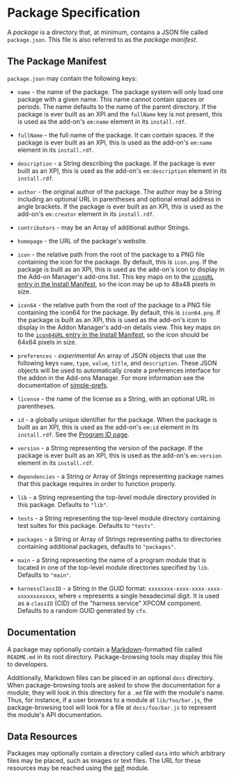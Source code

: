 <!-- This Source Code Form is subject to the terms of the Mozilla Public
   - License, v. 2.0. If a copy of the MPL was not distributed with this
   - file, You can obtain one at http://mozilla.org/MPL/2.0/. -->

# Package Specification #

A *package* is a directory that, at minimum, contains a JSON file
called `package.json`. This file is also referred to as the
*package manifest*.

## The Package Manifest ##

`package.json` may contain the following keys:

* `name` - the name of the package. The package system will only load
  one package with a given name. This name cannot contain spaces or periods.
  The name defaults to the name of the parent directory. If the package is
  ever built as an XPI and the `fullName` key is not present, this is
  used as the add-on's `em:name` element in its `install.rdf`.

* `fullName` - the full name of the package. It can contain spaces. If
  the package is ever built as an XPI, this is used as the add-on's
  `em:name` element in its `install.rdf`.

* `description` - a String describing the package. If the package is
  ever built as an XPI, this is used as the add-on's
  `em:description` element in its `install.rdf`.

* `author` - the original author of the package. The author may be a
  String including an optional URL in parentheses and optional email
  address in angle brackets. If the package is ever built as an XPI,
  this is used as the add-on's `em:creator` element in its
  `install.rdf`.

* `contributors` - may be an Array of additional author Strings.

* `homepage` - the URL of the package's website.

* `icon` - the relative path from the root of the package to a
  PNG file containing the icon for the package. By default, this
  is `icon.png`. If the package is built as an XPI, this is used
  as the add-on's icon to display in the Add-on Manager's add-ons list.
  This key maps on to the
  [`iconURL` entry in the Install Manifest](https://developer.mozilla.org/en/install_manifests#iconURL),
  so the icon may be up to 48x48 pixels in size.

* `icon64` - the relative path from the root of the package to a
  PNG file containing the icon64 for the package. By default, this
  is `icon64.png`. If the package is built as an XPI, this is used
  as the add-on's icon to display in the Addon Manager's add-on details view.
  This key maps on to the
  [`icon64URL` entry in the Install Manifest](https://developer.mozilla.org/en/install_manifests#icon64URL),
  so the icon should be 64x64 pixels in size.

* `preferences` - *experimental*
  An array of JSON objects that use the following keys `name`, `type`, `value`,
  `title`, and `description`.  These JSON objects will be used to automatically
  create a preferences interface for the addon in the Add-ons Manager.
  For more information see the documentation of [simple-prefs](modules/sdk/simple-prefs.html).

* `license` - the name of the license as a String, with an optional
  URL in parentheses.

* `id` - a globally unique identifier for the package. When the package is
   built as an XPI, this is used as the add-on's `em:id` element in its
  `install.rdf`. See the
  [Program ID page](dev-guide/guides/program-id.html).

* `version` - a String representing the version of the package. If the
  package is ever built as an XPI, this is used as the add-on's
  `em:version` element in its `install.rdf`.

* `dependencies` - a String or Array of Strings representing package
  names that this package requires in order to function properly.

* `lib` - a String representing the top-level module directory provided in
  this package. Defaults to `"lib"`.

* `tests` - a String representing the top-level module directory containing
  test suites for this package. Defaults to `"tests"`.

* `packages` - a String or Array of Strings representing paths to
  directories containing additional packages, defaults to
  `"packages"`.

* `main` - a String representing the name of a program module that is
  located in one of the top-level module directories specified by
  `lib`. Defaults to `"main"`.

* `harnessClassID` - a String in the GUID format:
  `xxxxxxxx-xxxx-xxxx-xxxx-xxxxxxxxxxxx`, where `x` represents a single
  hexadecimal digit. It is used as a `classID` (CID) of the "harness service"
  XPCOM component. Defaults to a random GUID generated by `cfx`.
  

## Documentation ##

A package may optionally contain a
[Markdown](http://daringfireball.net/projects/markdown/)-formatted file
called `README.md` in its root directory. Package-browsing tools may display
this file to developers.

Additionally, Markdown files can be placed in an optional `docs`
directory. When package-browsing tools are asked to show the
documentation for a module, they will look in this directory for a
`.md` file with the module's name. Thus, for instance, if a user
browses to a module at `lib/foo/bar.js`, the package-browsing tool
will look for a file at `docs/foo/bar.js` to represent the module's
API documentation.

## Data Resources ##

Packages may optionally contain a directory called `data` into which
arbitrary files may be placed, such as images or text files. The
URL for these resources may be reached using the
[self](modules/sdk/self.html) module.

  [Markdown]: http://daringfireball.net/projects/markdown/
  [non-bootstrapped XUL extension]: #guide/xul-extensions
